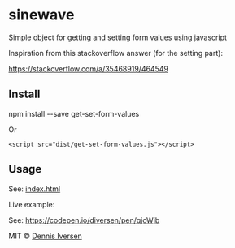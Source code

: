# sinewave

Simple object for getting and setting form values using javascript

Inspiration from this stackoverflow answer (for the setting part): 

https://stackoverflow.com/a/35468919/464549

## Install

npm install --save get-set-form-values

Or 

    <script src="dist/get-set-form-values.js"></script>

## Usage

See: [index.html](index.html)

Live example: 

See: https://codepen.io/diversen/pen/qjoWjb

MIT © [Dennis Iversen](https://github.com/diversen)

